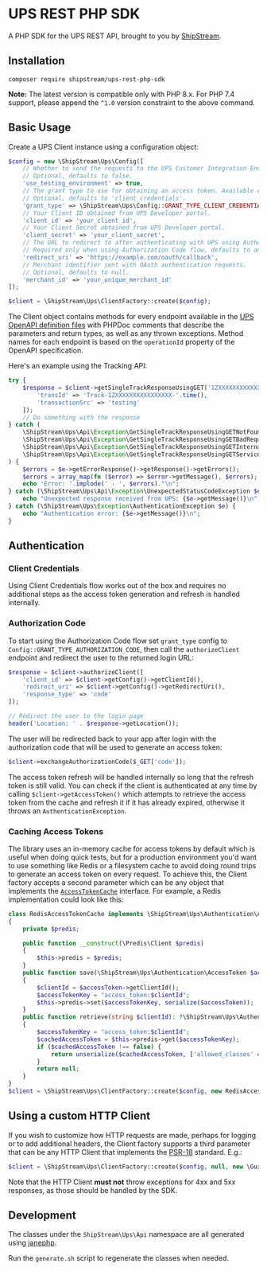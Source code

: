 # UPS REST PHP SDK

A PHP SDK for the UPS REST API, brought to you by [ShipStream](https://shipstream.io).

## Installation

```shell
composer require shipstream/ups-rest-php-sdk
```

**Note:** The latest version is compatible only with PHP 8.x. For PHP 7.4 support, please append the `^1.0` version constraint to the above command.

## Basic Usage

Create a UPS Client instance using a configuration object:

```php
$config = new \ShipStream\Ups\Config([
    // Whether to send the requests to the UPS Customer Integration Environment instead of the production environment.
    // Optional, defaults to false.
    'use_testing_environment' => true,
    // The grant type to use for obtaining an access token. Available options: 'client_credentials', 'authorization_code'.
    // Optional, defaults to 'client_credentials'.
    'grant_type' => \ShipStream\Ups\Config::GRANT_TYPE_CLIENT_CREDENTIALS,
    // Your Client ID obtained from UPS Developer portal.
    'client_id' => 'your_client_id',
    // Your Client Secret obtained from UPS Developer portal.
    'client_secret' => 'your_client_secret',
    // The URL to redirect to after authenticating with UPS using Authorization Code flow.
    // Required only when using Authorization Code flow, defaults to an empty string.
    'redirect_uri' => 'https://example.com/oauth/callback',
    // Merchant identifier sent with OAuth authentication requests.
    // Optional, defaults to null.
    'merchant_id' => 'your_unique_merchant_id'
]);

$client = \ShipStream\Ups\ClientFactory::create($config);
```

The Client object contains methods for every endpoint available in the [UPS OpenAPI definition files](./openapi) with 
PHPDoc comments that describe the parameters and return types, as well as any thrown exceptions. 
Method names for each endpoint is based on the `operationId` property of the OpenAPI specification.

Here's an example using the Tracking API:

```php
try {
    $response = $client->getSingleTrackResponseUsingGET('1ZXXXXXXXXXXXXXXXX', $queryParams = [], $headers = [
        'transId' => 'Track-1ZXXXXXXXXXXXXXXXX-'.time(),
        'transactionSrc' => 'testing'
    ]);
    // Do something with the response
} catch (
    \ShipStream\Ups\Api\Exception\GetSingleTrackResponseUsingGETNotFoundException |
    \ShipStream\Ups\Api\Exception\GetSingleTrackResponseUsingGETBadRequestException |
    \ShipStream\Ups\Api\Exception\GetSingleTrackResponseUsingGETInternalServerErrorException |
    \ShipStream\Ups\Api\Exception\GetSingleTrackResponseUsingGETServiceUnavailableException $e
) {
    $errors = $e->getErrorResponse()->getResponse()->getErrors();
    $errors = array_map(fn ($error) => $error->getMessage(), $errors);
    echo 'Error: '.implode(' - ', $errors)."\n";
} catch (\ShipStream\Ups\Api\Exception\UnexpectedStatusCodeException $e) {
    echo "Unexpected response received from UPS: {$e->getMessage()}\n";
} catch (\ShipStream\Ups\Exception\AuthenticationException $e) {
    echo "Authentication error: {$e->getMessage()}\n";
}
```

## Authentication

### Client Credentials

Using Client Credentials flow works out of the box and requires no additional steps as the access token generation and refresh is handled internally.

### Authorization Code

To start using the Authorization Code flow set `grant_type` config to `Config::GRANT_TYPE_AUTHORIZATION_CODE`, then call the `authorizeClient` endpoint 
and redirect the user to the returned login URL:

```php
$response = $client->authorizeClient([
    'client_id' => $client->getConfig()->getClientId(),
    'redirect_uri' => $client->getConfig()->getRedirectUri(),
    'response_type' => 'code'
]);

// Redirect the user to the login page
header('Location: ' . $response->getLocation());
```

The user will be redirected back to your app after login with the authorization code that will be used to generate an access token:

```php
$client->exchangeAuthorizationCode($_GET['code']);
```

The access token refresh will be handled internally so long that the refresh token is still valid. 
You can check if the client is authenticated at any time by calling `$client->getAccessToken()` which attempts to retrieve 
the access token from the cache and refresh it if it has already expired, otherwise it throws an `AuthenticationException`.

### Caching Access Tokens

The library uses an in-memory cache for access tokens by default which is useful when doing quick tests, but for a production 
environment you'd want to use something like Redis or a filesystem cache to avoid doing round trips to generate an access token on every request.
To achieve this, the Client factory accepts a second parameter which can be any object that implements the [`AccessTokenCache`](./src/Authentication/AccessTokenCache.php) interface.
For example, a Redis implementation could look like this:

```php
class RedisAccessTokenCache implements \ShipStream\Ups\Authentication\AccessTokenCache
{
    private $predis;

    public function __construct(\Predis\Client $predis)
    {
        $this->predis = $predis;
    }
    public function save(\ShipStream\Ups\Authentication\AccessToken $accessToken)
    {
        $clientId = $accessToken->getClientId();
        $accessTokenKey = "access_token:$clientId";
        $this->predis->set($accessTokenKey, serialize($accessToken));
    }
    public function retrieve(string $clientId): ?\ShipStream\Ups\Authentication\AccessToken
    {
        $accessTokenKey = "access_token:$clientId";
        $cachedAccessToken = $this->predis->get($accessTokenKey);
        if ($cachedAccessToken !== false) {
            return unserialize($cachedAccessToken, ['allowed_classes' => [\ShipStream\Ups\Authentication\AccessToken::class]]);
        }
        return null;
    }
}
$client = \ShipStream\Ups\ClientFactory::create($config, new RedisAccessTokenCache(new \Predis\Client()));
```

## Using a custom HTTP Client

If you wish to customize how HTTP requests are made, perhaps for logging or to add additional headers, the Client factory supports 
a third parameter that can be any HTTP Client that implements the [PSR-18](https://www.php-fig.org/psr/psr-18/) standard. E.g.:

```php
$client = \ShipStream\Ups\ClientFactory::create($config, null, new \GuzzleHttp\Client());
```

Note that the HTTP Client **must not** throw exceptions for 4xx and 5xx responses, as those should be handled by the SDK.

## Development

The classes under the `ShipStream\Ups\Api` namespace are all generated using [janephp](https://jane.readthedocs.io/en/latest/index.html). 

Run the `generate.sh` script to regenerate the classes when needed.
